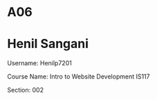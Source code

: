 # A06
<!DOCTYPE html>
<html>
<head>
	<title>My First Web Page</title>
</head>
<body>
	<h1>Henil Sangani</h1>
	<p>Username: Henilp7201</p>
	<p>Course Name: Intro to Website Development IS117</p>
	<p>Section: 002</p>
</body>
</html>
